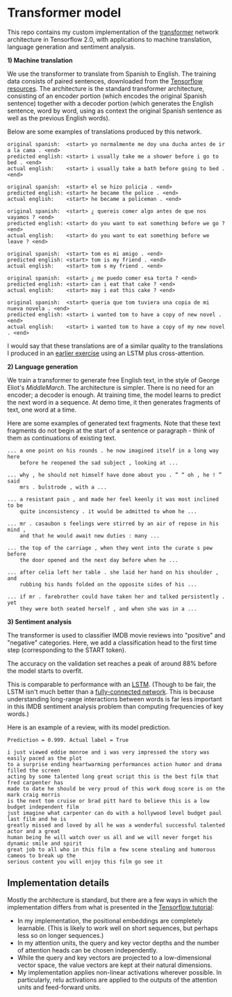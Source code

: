 Transformer model
========

This repo contains my custom implementation of the [transformer](https://arxiv.org/abs/1706.03762) network architecture in Tensorflow 2.0,
with applications to machine translation, language generation and sentiment analysis.


**1) Machine translation**

We use the transformer to translate from Spanish to English. The training data consists of paired sentences, downloaded from the
[Tensorflow resources](http://storage.googleapis.com/download.tensorflow.org/data/spa-eng.zip). The architecture is the standard transformer architecture,
consisting of an encoder portion (which encodes the original Spanish sentence)
together with a decoder portion (which generates the English sentence, word by word, using as context the original Spanish sentence as well as the previous English words).

Below are some examples of translations produced by this network.
```
original spanish:  <start> yo normalmente me doy una ducha antes de ir a la cama . <end>
predicted english: <start> i usually take me a shower before i go to bed . <end>
actual english:    <start> i usually take a bath before going to bed . <end>

original spanish:  <start> el se hizo policia . <end>
predicted english: <start> he became the police . <end>
actual english:    <start> he became a policeman . <end>

original spanish:  <start> ¿ quereis comer algo antes de que nos vayamos ? <end>
predicted english: <start> do you want to eat something before we go ? <end>
actual english:    <start> do you want to eat something before we leave ? <end>

original spanish:  <start> tom es mi amigo . <end>
predicted english: <start> tom is my friend . <end>
actual english:    <start> tom s my friend . <end>

original spanish:  <start> ¿ me puedo comer esa torta ? <end>
predicted english: <start> can i eat that cake ? <end>
actual english:    <start> may i eat this cake ? <end>

original spanish:  <start> queria que tom tuviera una copia de mi nueva novela . <end>
predicted english: <start> i wanted tom to have a copy of new novel . <end>
actual english:    <start> i wanted tom to have a copy of my new novel . <end>
```

I would say that these translations are of a similar quality to the translations I produced
in an [earlier exercise](https://github.com/kenny-wong137/deep-learning-exercises/tree/dev/attention)
using an LSTM plus cross-attention.


**2) Language generation**

We train a transformer to generate free English text, in the style of George Eliot's *MiddleMarch*.
The architecture is simpler. There is no need for an encoder; a decoder is enough. At training time, the model learns to predict the next word in a sequence.
At demo time, it then generates fragments of text, one word at a time.

Here are some examples of generated text fragments.
Note that these text fragments do not begin at the start of a sentence or paragraph - think of them as continuations of existing text.
```
... a one point on his rounds . he now imagined itself in a long way here
    before he reopened the sad subject , looking at ...
	
... why , he should not himself have done about you . ” “ oh , he ! ” said
    mrs . bulstrode , with a ...

... a resistant pain , and made her feel keenly it was most inclined to be
    quite inconsistency . it would be admitted to whom he ...
	
... mr . casaubon s feelings were stirred by an air of repose in his mind ,
    and that he would await new duties : many ...

... the top of the carriage , when they went into the curate s pew before
    the door opened and the next day before when he ...

... after celia left her table . she laid her hand on his shoulder , and
    rubbing his hands folded on the opposite sides of his ...

... if mr . farebrother could have taken her and talked persistently . yet
    they were both seated herself , and when she was in a ...
```


**3) Sentiment analysis**

The transformer is used to classifier IMDB movie reviews into "positive" and "negative" categories.
Here, we add a classification head to the first time step (corresponding to the START token). 

The accuracy on the validation set reaches a peak of around 88% before the model starts to overfit.

This is comparable to performance with an [LSTM](https://www.tensorflow.org/beta/tutorials/text/text_classification_rnn).
(Though to be fair, the LSTM isn't much better than a [fully-connected network](https://www.tensorflow.org/beta/tutorials/keras/basic_text_classification_with_tfhub).
This is because understanding long-range interactions between words is far less important in this IMDB sentiment analysis problem than computing frequencies of key words.)

Here is an example of a review, with its model prediction.
```
Prediction = 0.999. Actual label = True

i just viewed eddie monroe and i was very impressed the story was easily paced as the plot
to a surprise ending heartwarming performances action humor and drama filled the screen
acting by some talented long great script this is the best film that fred carpenter has
made to date he should be very proud of this work doug score is on the mark craig morris
is the next tom cruise or brad pitt hard to believe this is a low budget independent film
just imagine what carpenter can do with a hollywood level budget paul last film and he is
greatly missed and loved by all he was a wonderful successful talented actor and a great
human being he will watch over us all and we will never forget his dynamic smile and spirit
great job to all who in this film a few scene stealing and humorous cameos to break up the
serious content you will enjoy this film go see it
```


Implementation details
--------

Mostly the architecture is standard, but there are a few ways in which the implementation differs from what is presented in the
[Tensorflow tutorial](https://www.tensorflow.org/beta/tutorials/text/transformer):

* In my implementation, the positional embeddings are completely learnable. (This is likely to work well on short sequences, but perhaps less so on longer sequences.)
* In my attention units, the query and key vector depths and the number of attention heads can be chosen independently.
* While the query and key vectors are projected to a low-dimensional vector space, the value vectors are kept at their natural dimensions.
* My implementation applies non-linear activations wherever possible. In particularly, relu activations are applied to the outputs of the attention units and feed-forward units.
